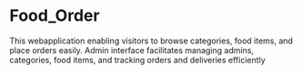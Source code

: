 # Food_Order
This webapplication enabling visitors to browse categories, food items, and place orders easily. Admin interface facilitates managing admins, categories, food items, and tracking orders and deliveries efficiently
